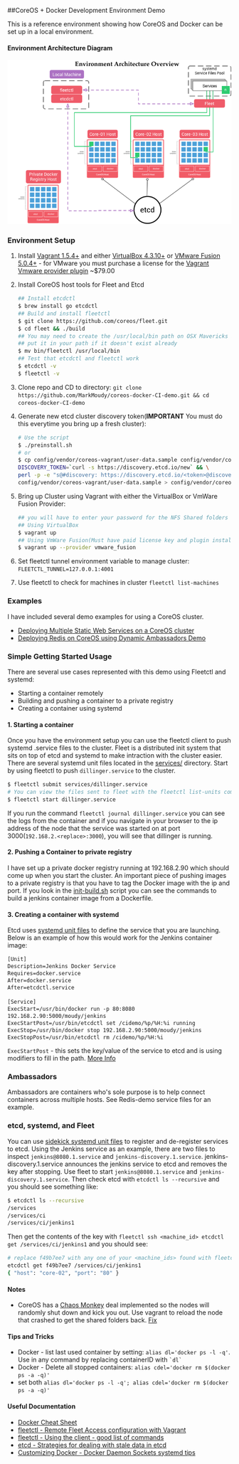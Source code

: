 ##CoreOS + Docker Development Environment Demo

This is a reference environment showing how CoreOS and Docker can be set up in a local environment.  

#### Environment Architecture Diagram 
![Development Environment Architecture Diagram](https://raw.githubusercontent.com/MarkMoudy/coreos-docker-CI-demo/master/Documentation/assets/Environment%20Oveview%20Diagram.png)

### Environment Setup
1. Install [Vagrant 1.5.4+](https://www.vagrantup.com/downloads.html) and either [VirtualBox 4.3.10+](https://www.virtualbox.org) or [VMware Fusion 5.0.4+](http://www.vmware.com/products/fusion) - for VMware you must purchase a license for the [Vagrant Vmware provider plugin](http://www.vagrantup.com/vmware) ~$79.00
2. Install CoreOS host tools for Fleet and Etcd  
    		
    ```bash
    ## Install etcdctl
    $ brew install go etcdctl
    ## Build and install fleetctl
    $ git clone https://github.com/coreos/fleet.git
    $ cd fleet && ./build
    ## You may need to create the /usr/local/bin path on OSX Mavericks and 
    ## put it in your path if it doesn't exist already
    $ mv bin/fleetctl /usr/local/bin
    ## Test that etcdctl and fleetctl work
    $ etcdctl -v
    $ fleetctl -v
    ``` 
3. Clone repo and CD to directory: `git clone https://github.com/MarkMoudy/coreos-docker-CI-demo.git && cd coreos-docker-CI-demo`
4. Generate new etcd cluster discovery token(**IMPORTANT** You must do this everytime you bring up a fresh cluster):

    ```bash
    # Use the script
    $ ./preinstall.sh
    # or 
    $ cp config/vendor/coreos-vagrant/user-data.sample config/vendor/coreos-vagrant/user-data && \
    DISCOVERY_TOKEN=`curl -s https://discovery.etcd.io/new` && \
    perl -p -e "s@#discovery: https://discovery.etcd.io/<token>@discovery: $DISCOVERY_TOKEN@g" \
    config/vendor/coreos-vagrant/user-data.sample > config/vendor/coreos-vagrant/user-data
    ```
5. Bring up Cluster using Vagrant with either the VirtualBox or VmWare Fusion Provider:

    ```bash
    ## you will have to enter your password for the NFS Shared folders
    ## Using VirtualBox
    $ vagrant up
    ## Using VmWare Fusion(Must have paid license key and plugin installed)
    $ vagrant up --provider vmware_fusion
    ```
6. Set fleetctl tunnel environment variable to manage cluster: `FLEETCTL_TUNNEL=127.0.0.1:4001`
7. Use fleetctl to check for machines in cluster `fleetctl list-machines`

### Examples
I have included several demo examples for using a CoreOS cluster. 
* [Deploying Multiple Static Web Services on a CoreOS cluster](https://github.com/MarkMoudy/coreos-docker-CI-demo/tree/master/examples/screencast-demo)
* [Deploying Redis on CoreOS using Dynamic Ambassadors Demo](https://github.com/MarkMoudy/coreos-docker-CI-demo/tree/master/examples/redis-demo)

### Simple Getting Started Usage
There are several use cases represented with this demo using Fleetctl and systemd:
* Starting a container remotely
* Building and pushing a container to a private registry
* Creating a container using systemd


#### 1. Starting a container
Once you have the environment setup you can use the fleetctl client to push systemd .service files to the cluster. Fleet is a distributed init system that sits on top of etcd and systemd to make intraction with the cluster easier. There are several systemd unit files located in the [services/](https://github.com/MarkMoudy/coreos-docker-CI-demo/tree/master/services) directory. Start by using fleetctl to push `dillinger.service` to the cluster. 
```bash
$ fleetctl submit services/dillinger.service
# You can view the files sent to fleet with the fleetctl list-units command
$ fleetctl start dillinger.service
``` 
If you run the command `fleetctl journal dillinger.service` you can see the logs from the container and if you navigate in your browser to the ip address of the node that the service was started on at port 3000(`192.168.2.<replace>:3000`), you will see that dillinger is running. 

#### 2. Pushing a Container to private registry
I have set up a private docker registry running at 192.168.2.90 which should come up when you start the cluster. An important piece of pushing images to a private registry is that you have to tag the Docker image with the ip and port. If you look in the [init-build.sh](https://github.com/MarkMoudy/coreos-docker-CI-demo/blob/master/Dockerfiles/init-build.sh) script you can see the commands to build a jenkins container image from a Dockerfile. 

#### 3. Creating a container with systemd
Etcd uses [systemd unit files](https://coreos.com/docs/launching-containers/launching/getting-started-with-systemd) to define the service that you are launching. Below is an example of how this would work for the Jenkins container image: 
```
[Unit]
Description=Jenkins Docker Service
Requires=docker.service
After=docker.service
After=etcdctl.service

[Service]
ExecStart=/usr/bin/docker run -p 80:8080 192.168.2.90:5000/moudy/jenkins
ExecStartPost=/usr/bin/etcdctl set /cidemo/%p/%H:%i running
ExecStop=/usr/bin/docker stop 192.168.2.90:5000/moudy/jenkins
ExecStopPost=/usr/bin/etcdctl rm /cidemo/%p/%H:%i 
```

`ExecStartPost` - this sets the key/value of the service to etcd and is using modifiers to fill in the path. [More Info](https://coreos.com/docs/launching-containers/launching/getting-started-with-systemd/#advanced-unit-files)

### Ambassadors
Ambassadors are containers who's sole purpose is to help connect containers across multiple hosts. See Redis-demo service files for an example.

### etcd, systemd, and Fleet
You can use [sidekick systemd unit files](http://coreos.com/docs/launching-containers/launching/launching-containers-fleet/#run-a-simple-sidekick) to register and de-register services to etcd. Using the Jenkins service as an example, there are two files to inspect `jenkins@8080.1.service` and `jenkins-discovery.1.service`. jenkins-discovery.1.service announces the jenkins service to etcd and removes the key after stopping. Use fleet to start `jenkins@8080.1.service` and `jenkins-discovery.1.service`. Then check etcd with `etcdctl ls --recursive` and you should see something like: 
```bash
$ etcdctl ls --recursive
/services
/services/ci
/services/ci/jenkins1
```
Then get the contents of the key with `fleetctl ssh <machine_id> etcdctl get /services/ci/jenkins1` and you should see: 
```bash
# replace f49b7ee7 with any one of your <machine_ids> found with fleetctl list-machines(they should all return the same values)
etcdctl get f49b7ee7 /services/ci/jenkins1
{ "host": "core-02", "port": "80" }
```

#### Notes
* CoreOS has a [Chaos Monkey](https://twitter.com/spkane/status/364969488967401472) deal implemented so the nodes will randomly shut down and kick you out. Use vagrant to reload the node that crashed to get the shared folders back. [Fix](http://coreos.com/docs/cluster-management/debugging/prevent-reboot-after-update/)

#### Tips and Tricks

* Docker - list last used container by setting: `alias dl='docker ps -l -q'`.  Use in any command by replacing containerID with `` `dl` ``
* Docker - Delete all stopped containers: `alias cdel='docker rm $(docker ps -a -q)'`
* set both `alias dl='docker ps -l -q'; alias cdel='docker rm $(docker ps -a -q)'`


#### Useful Documentation
* [Docker Cheat Sheet](https://gist.github.com/wsargent/7049221)
* [fleetctl - Remote Fleet Access configuration with Vagrant](https://github.com/coreos/fleet/blob/master/Documentation/remote-access.md)  
* [fleetctl - Using the client - good list of commands](https://github.com/coreos/fleet/blob/master/Documentation/using-the-client.md)
* [etcd - Strategies for dealing with stale data in etcd](http://stackoverflow.com/questions/21597039/how-to-deal-with-stale-data-when-doing-service-discovery-with-etcd-on-coreos#answer-21611128)
* [Customizing Docker - Docker Daemon Sockets systemd tips](http://coreos.com/docs/launching-containers/building/customizing-docker/)

